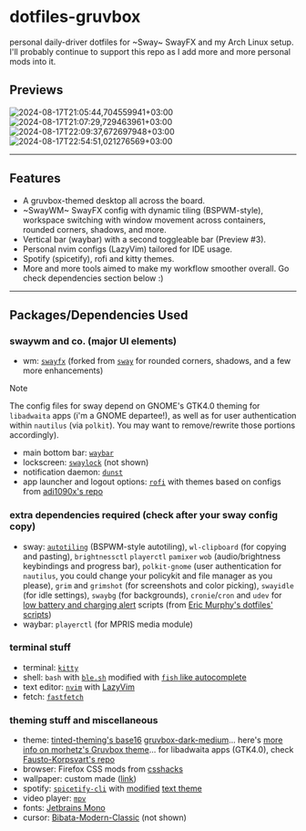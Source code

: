 # dotfiles-gruvbox
personal daily-driver dotfiles for ~Sway~ SwayFX and my Arch Linux setup. I'll probably continue to support this repo as I add more and more personal mods into it.

## Previews
![2024-08-17T21:05:44,704559941+03:00](https://github.com/user-attachments/assets/9eb36c33-3bb0-4a2f-a2df-c2292e1946b6)
![2024-08-17T21:07:29,729463961+03:00](https://github.com/user-attachments/assets/fbb00480-a897-4864-b65b-53b34f189e0f)
![2024-08-17T22:09:37,672697948+03:00](https://github.com/user-attachments/assets/e0685cc6-65ce-4946-9f09-f61f72c0ef77)
![2024-08-17T22:54:51,021276569+03:00](https://github.com/user-attachments/assets/e3ee4c93-4616-45fb-94fb-6810a70125c6)

---

## Features
- A gruvbox-themed desktop all across the board.
- ~SwayWM~ SwayFX config with dynamic tiling (BSPWM-style), workspace switching with window movement across containers, rounded corners, shadows, and more.
- Vertical bar (waybar) with a second toggleable bar (Preview #3).
- Personal nvim configs (LazyVim) tailored for IDE usage.
- Spotify (spicetify), rofi and kitty themes.
- More and more tools aimed to make my workflow smoother overall. Go check dependencies section below :)

---

## Packages/Dependencies Used
### swaywm and co. (major UI elements)
- wm: [`swayfx`](https://github.com/WillPower3309/swayfx) (forked from [`sway`](https://github.com/swaywm/sway) for rounded corners, shadows, and a few more enhancements)
    
> [!NOTE]
> The config files for sway depend on GNOME's GTK4.0 theming for `libadwaita` apps (i'm a GNOME departee!), as well as for user authentication within `nautilus` (via `polkit`). You may want to remove/rewrite those portions accordingly).
- main bottom bar: [`waybar`](https://github.com/Alexays/Waybar)
- lockscreen: [`swaylock`](https://github.com/swaywm/swaylock) (not shown)
- notification daemon: [`dunst`](https://github.com/dunst-project/dunst)
- app launcher and logout options: [`rofi`](https://github.com/davatorium/rofi) with themes based on configs from [adi1090x's repo](https://github.com/adi1090x/rofi?tab=readme-ov-file)

### extra dependencies required (check after your sway config copy)
- sway: [`autotiling`](https://github.com/nwg-piotr/autotiling) (BSPWM-style autotiling), `wl-clipboard` (for copying and pasting), `brightnessctl` `playerctl` `pamixer` `wob` (audio/brightness keybindings and progress bar), `polkit-gnome` (user authentication for `nautilus`, you could change your policykit and file manager as you please), `grim` and `grimshot` (for screenshots and color picking), `swayidle` (for idle settings), `swaybg` (for backgrounds), `cronie`/`cron` and `udev` for [low battery and charging alert](usr/local/bin/) scripts (from [Eric Murphy's dotfiles' scripts](https://github.com/ericmurphyxyz/dotfiles/tree/master/.local/bin))
- waybar: `playerctl` (for MPRIS media module)

### terminal stuff
- terminal: [`kitty`](https://github.com/kovidgoyal/kitty)
- shell: `bash` with [`ble.sh`](https://github.com/akinomyoga/ble.sh) modified with [`fish` like autocomplete](https://harduex.com/blog/fish-like-autosuggestions-in-bash-shell/)
- text editor: [`nvim`](https://github.com/neovim/neovim) with [LazyVim](https://github.com/LazyVim/LazyVim)
- fetch: [`fastfetch`](https://github.com/fastfetch-cli/fastfetch)

### theming stuff and miscellaneous
- theme: [tinted-theming's base16](https://github.com/tinted-theming/home) [gruvbox-dark-medium](https://tinted-theming.github.io/base16-gallery/)... here's [more info on morhetz's Gruvbox theme](https://github.com/morhetz/gruvbox)... for libadwaita apps (GTK4.0), check [Fausto-Korpsvart's repo](https://github.com/Fausto-Korpsvart/Gruvbox-GTK-Theme)
- browser: Firefox CSS mods from [csshacks](https://github.com/MrOtherGuy/firefox-csshacks)
- wallpaper: custom made ([link](.config/sway/nadekodrowndark.png))
- spotify: [`spicetify-cli`](https://spicetify.app/) with [modified](.config/spicetify/Themes/text/) [text theme](https://github.com/spicetify/spicetify-themes/tree/master/text)
- video player: [`mpv`](https://mpv.io/)
- fonts: [Jetbrains Mono](https://github.com/JetBrains/JetBrainsMono)
- cursor: [Bibata-Modern-Classic](https://www.bibata.live/) (not shown)
